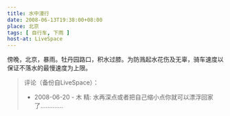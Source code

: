 ```yaml
---
title: 水中漫行
date: 2008-06-13T19:38:00+08:00
place: 北京
tags: [ 自行车, 下雨 ]
host-at: LiveSpace
---
```

傍晚，北京，暴雨。牡丹园路口，积水过膝。为防溅起水花伤及无辜，骑车速度以保证不落水的最慢速度为上限。

> 评论（备份自LiveSpace）：
>
> * 2008-06-20 - 木 精: 水再深点或者把自己缩小点你就可以漂浮回家了………….
